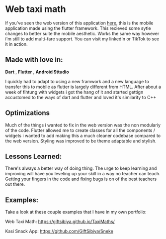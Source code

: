 # Web taxi math

If you've seen the web version of this application [here](https://giftsibiya.github.io/TaxiMaths/), this is the mobile application made using the flutter framework. This recieved some sytle changes to better suite the mobile aesthetic. Works the same way however i'm still to add multi-fare support.
You can visit my linkedIn or TikTok to see it in action.

## Made with love in:
**Dart** ,
**Flutter** ,
**Android Sttudio**

I quickly had  to adapt to using a new framwork and a new language to transfer this to mobile as flutter is largely different from HTML. After about a week of fihtung with widgets i got the hang of it and started gettign accustomed to the ways of dart and flutter and loved it's similarity to C++ 

## Optimizations

Much of the things i wanted to fix in the web version was the non modulariy of the code. Flutter allowed me to create classes for all the components / widgets i wanted to add making this a much cleaner codebase compared to the web version. Styling was improved to be theme adaptable and stylish.

## Lessons Learned:
There's always a better way of doing thing. The urge to keep learning and improving will have you leveling up your skill in a way no teacher can teach. Getting your fingers in the code and fixing bugs is on of the best teachers out there.

## Examples:
Take a look at these couple examples that I have in my own portfolio:

Web Taxi Math: https://giftsibiya.github.io/TaxiMaths/

Kasi Snack App: https://github.com/GiftSibiya/Sneke
